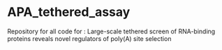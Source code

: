 # APA_tethered_assay
Repository for all code for : Large-scale tethered screen of RNA-binding proteins reveals novel regulators of poly(A) site selection
